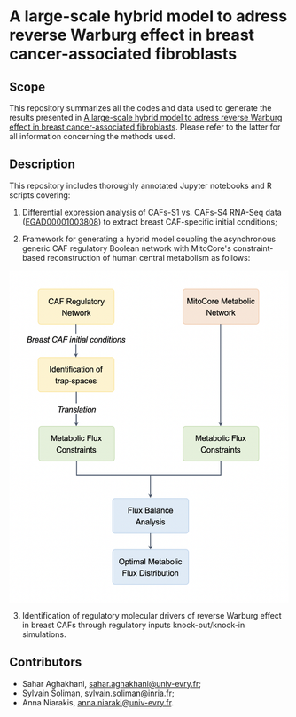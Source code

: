 # A large-scale hybrid model to adress reverse Warburg effect in breast cancer-associated fibroblasts

## Scope

This repository summarizes all the codes and data used to generate the results presented in [A large-scale hybrid model to adress reverse Warburg effect in breast cancer-associated fibroblasts](https://doi.org/10.1101/2022.07.20.500752). 
Please refer to the latter for all information concerning the methods used.


## Description

This repository includes thoroughly annotated Jupyter notebooks and R scripts covering:

1. Differential expression analysis of CAFs-S1 vs. CAFs-S4 RNA-Seq data ([EGAD00001003808](https://ega-archive.org/datasets/EGAD00001003808)) to extract breast CAF-specific initial conditions;

2. Framework for generating a hybrid model coupling the asynchronous generic CAF regulatory Boolean network with MitoCore's constraint-based reconstruction of human central metabolism as follows:

<img src="Framework_for_hybrid_modeling/workflow.png" width="540" height="600" align="center">

3. Identification of regulatory molecular drivers of reverse Warburg effect in breast CAFs through regulatory inputs knock-out/knock-in simulations. 


## Contributors

- Sahar Aghakhani, [sahar.aghakhani@univ-evry.fr](sahar.aghakhani@univ-evry.fr);
- Sylvain Soliman, [sylvain.soliman@inria.fr](sylvain.soliman@inria.fr);
- Anna Niarakis, [anna.niaraki@univ-evry.fr](anna.niaraki@univ-evry.fr).
